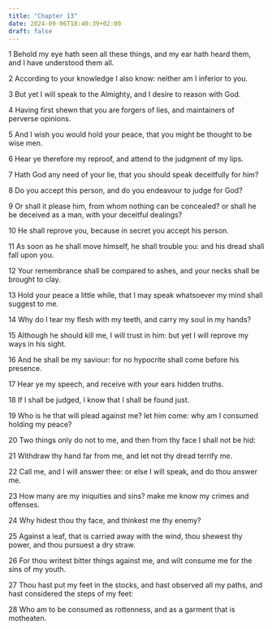 ```yaml
---
title: "Chapter 13"
date: 2024-09-06T18:40:39+02:00
draft: false
---
```




1 Behold my eye hath seen all these things, and my ear hath heard them, and I have understood them all.

2 According to your knowledge I also know: neither am I inferior to you.

3 But yet I will speak to the Almighty, and I desire to reason with God.

4 Having first shewn that you are forgers of lies, and maintainers of perverse opinions.

5 And I wish you would hold your peace, that you might be thought to be wise men.

6 Hear ye therefore my reproof, and attend to the judgment of my lips.

7 Hath God any need of your lie, that you should speak deceitfully for him?

8 Do you accept this person, and do you endeavour to judge for God?

9 Or shall it please him, from whom nothing can be concealed? or shall he be deceived as a man, with your deceitful dealings?

10 He shall reprove you, because in secret you accept his person.

11 As soon as he shall move himself, he shall trouble you: and his dread shall fall upon you.

12 Your remembrance shall be compared to ashes, and your necks shall be brought to clay.

13 Hold your peace a little while, that I may speak whatsoever my mind shall suggest to me.

14 Why do I tear my flesh with my teeth, and carry my soul in my hands?

15 Although he should kill me, I will trust in him: but yet I will reprove my ways in his sight.

16 And he shall be my saviour: for no hypocrite shall come before his presence.

17 Hear ye my speech, and receive with your ears hidden truths.

18 If I shall be judged, I know that I shall be found just.

19 Who is he that will plead against me? let him come: why am I consumed holding my peace?

20 Two things only do not to me, and then from thy face I shall not be hid:

21 Withdraw thy hand far from me, and let not thy dread terrify me.

22 Call me, and I will answer thee: or else I will speak, and do thou answer me.

23 How many are my iniquities and sins? make me know my crimes and offenses.

24 Why hidest thou thy face, and thinkest me thy enemy?

25 Against a leaf, that is carried away with the wind, thou shewest thy power, and thou pursuest a dry straw.

26 For thou writest bitter things against me, and wilt consume me for the sins of my youth.

27 Thou hast put my feet in the stocks, and hast observed all my paths, and hast considered the steps of my feet:

28 Who am to be consumed as rottenness, and as a garment that is motheaten.

